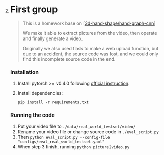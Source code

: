 2. # First group

    >   This is a homework base on [[3d-hand-shape/hand-graph-cnn](https://github.com/3d-hand-shape/hand-graph-cnn)]
    >
    >   We make it able to extract pictures from the video, then operate and finally generate a video.
    >
    >   Originally we also used flask to make a web upload function, but due to an accident, the source code was lost, and we could only find this incomplete source code in the end.
    
   ### Installation
   
   1.  Install pytorch >= v0.4.0 following [official instruction](https://pytorch.org/).
   
   2.  Install dependencies:
   
       ```
       pip install -r requirements.txt
       ```
   
   ### Running the code
   
   1.  Put your video file to `./data/real_world_testset/video/`
   2.  Rename your video file or change source code in `./eval_script.py`
   3.  Then `python eval_script.py --config-file "configs/eval_real_world_testset.yaml"`
   4.  When step 3 finish, running `python picture2video.py`
